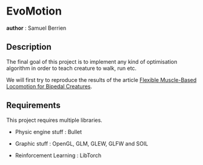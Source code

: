 # EvoMotion
__author__ : Samuel Berrien

## Description
The final goal of this project is to implement any kind of optimisation algorithm in order to teach creature to walk, run etc.

We will first try to reproduce the results of the article [Flexible Muscle-Based Locomotion for Bipedal Creatures](https://www.goatstream.com/research/papers/SA2013/SA2013.pdf).

## Requirements
This project requires multiple libraries.

* Physic engine stuff : Bullet

* Graphic stuff : OpenGL, GLM, GLEW, GLFW and SOIL

* Reinforcement Learning : LibTorch

